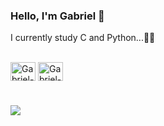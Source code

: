 ### Hello, I'm Gabriel 👋

I currently study C and Python...👨‍💻

<div style="display: inline_block"><br>
  <img align="center" alt="Gabriel-C" height="30" width="40" src="https://cdn.jsdelivr.net/gh/devicons/devicon/icons/c/c-original.svg">
  <img align="center" alt="Gabriel-C" height="30" width="40" src="https://cdn.jsdelivr.net/gh/devicons/devicon/icons/python/python-original.svg">
  
</div>
  
  #
  
<div>
  <a href = "mailto:gabrielpereiramatias07@gmail.com"><img src="https://img.shields.io/badge/-Gmail-%23333?style=for-the-badge&logo=gmail&logoColor=white" target="_blank"></a>
